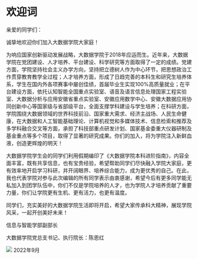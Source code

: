 # 欢迎词

亲爱的同学们：

&#x20;       诚挚地欢迎你们加入大数据学院大家庭！

&#x20;       为响应国家创新驱动发展战略，大数据学院于2018年应运而生。近年来，大数据学院在党团建设、人才培养、平台建设、科学研究等方面取得了一定的成绩。党建方面，学院坚持社会主义办学方向，坚持把立德树人作为中心环节，把思想政治工作贯穿教育教学全过程；人才培养方面，形成了日趋完善的本科生和研究生培养体系，学生在国内外各项赛事中屡创佳绩，首届毕业生实现100%高质量就业；在平台建设方面，依托认知智能全国重点实验室、语音及语言信息处理国家工程实验室、大数据分析与应用安徽省重点实验室、安徽应用数学中心、安徽大数据应用协同创新中心等国家级与省部级平台，全面支撑学科建设与学生培养；在科研方面，学院围绕大数据领域的世界科技前沿、国家重大需求、经济主战场、人民生命健康，在大数据和人工智能基础理论、计算机视觉和多媒体技术、信息检索和推荐及多学科融合交叉等方面，承担了科技部重点研发计划、国家基金委重大仪器研制及基金重点等多个项目，取得了显著的研究成果。你们的加入，将为学院注入新鲜血液，创造更辉煌的明天！

&#x20;      大数据学院学生会的同学们利用假期编印了《大数据学院本科进阶指南》，内容全面丰富，既有共享信息，也有宝贵经验，希望帮助同学们尽快融入学院大家庭，更有效率地开启学习科研，并开阔眼界、培养综合能力，成为更优秀的自己。在此，我也代表学院对参与此次编辑的所有同学表示由衷感谢，希望今后有更多同学能无私加入到团学队伍中，你们不仅是学院培养的人才，也为学院人才培养贡献了重要力量，你们让学院更有生机、更有活力，也更有温度。

&#x20;      同学们，充实美好的大数据学院生活即将开启，希望大家传承科大精神，展现学院风采，一起开创美好未来！

&#x20;                                                                                                                                 信息与智能学部副部长

&#x20;                                                                                                 大数据学院党总支书记、执行院长：陈恩红

![](file:///C:/Users/FWJ813/AppData/Local/Temp/msohtmlclip1/01/clip\_image002.png)                                                                                                                                             2022年9月
